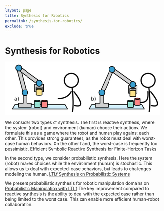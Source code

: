 ```yaml
---
layout: page
title: Synthesis for Robotics
permalink: /synthesis-for-robotics/
exclude: true
---
```


# Synthesis for Robotics

![Synthesis for Robotics](/assets/synthesis_for_robotics.png)

We consider two types of synthesis. The first is reactive synthesis, where the system (robot) and environment (human) choose their actions. We formulate this as a game where the robot and human play against each other. This provides strong guarantees, as the robot must deal with worst-case human behaviors. On the other hand, the worst-case is frequently too pessimistic. [Efficient Symbolic Reactive Synthesis for Finite-Horizon Tasks](http://dx.doi.org/10.1109/ICRA.2019.8794170)

In the second type, we consider probabilistic synthesis. Here the system (robot) makes choices while the environment (human) is stochastic. This allows us to deal with expected-case behaviors, but leads to challenges modeling the human. [LTLf Synthesis on Probabilistic Systems](http://dx.doi.org/10.4204/eptcs.326.11)

We present probabilistic synthesis for robotic manipulation domains on [Probabilistic Manipulation with LTLf](https://www.andrewmwells.com/probabilistic-manipulation-with-ltlf/) The key improvement compared to reactive synthesis is the ability to deal with the expected case rather than being limited to the worst case. This can enable more efficient human-robot collaboration.